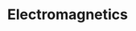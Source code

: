 ---
title: Electromagnetics
crosslinks:
- TargetedEnergyWeapons
- phoneaddiction
- EMRnorway
- emfeffects
- CBDoil
- materials
- groupstalking
- livven
- Norway
---